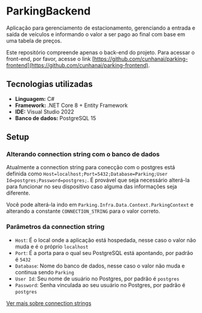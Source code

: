 # ParkingBackend

Aplicação para gerenciamento de estacionamento, gerenciando a entrada e saída de veículos e informando o valor a ser pago ao final com base em uma tabela de preços.

Este repositório compreende apenas o back-end do projeto. Para acessar o front-end, por favor, acesse o link [https://github.com/cunhanai/parking-frontend](https://github.com/cunhanai/parking-frontend).

## Tecnologias utilizadas

- **Linguagem:** C#
- **Framework:** .NET Core 8 + Entity Framework
- **IDE:** Visual Studio 2022
- **Banco de dados:** PostgreSQL 15

## Setup

### Alterando connection string com o banco de dados

Atualmente a connection string para conecção com o postgres está definida como <code>Host=localhost;Port=5432;Database=Parking;User Id=postgres;Password=postgres;</code>. É provável que seja necessário alterá-la para funcionar no seu dispositivo caso alguma das informações seja diferente.

Você pode alterá-la indo em <code>Parking.Infra.Data.Context.ParkingContext</code> e alterando a constante <code>CONNECTION_STRING</code> para o valor correto.

### Parâmetros da connection string

- <code>Host</code>: É o local onde a aplicação está hospedada, nesse caso o valor não muda e é o próprio <code>localhost</code>
- <code>Port</code>: É a porta para o qual seu PostgreSQL está apontando, por padrão é <code>5432</code>
- <code>Database</code>: Nome do banco de dados, nesse caso o valor não muda e continua sendo <code>Parking</code>
- <code>User Id</code>: Seu nome de usuário no Postgres, por padrão é <code>postgres</code>
- <code>Password</code>: Senha vinculada ao seu usuário no Postgres, por padrão é <code>postgres</code>

[Ver mais sobre connection strings](https://www.npgsql.org/doc/connection-string-parameters.html)
